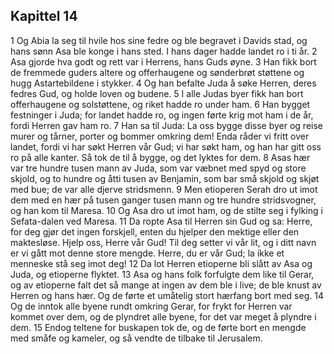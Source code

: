 ## Kapittel 14

1 Og Abia la seg til hvile hos sine fedre og ble begravet i Davids stad, og hans sønn Asa ble konge i hans sted. I hans dager hadde landet ro i ti år.
2 Asa gjorde hva godt og rett var i Herrens, hans Guds øyne.
3 Han fikk bort de fremmede guders altere og offerhaugene og sønderbrøt støttene og hugg Astartebildene i stykker.
4 Og han befalte Juda å søke Herren, deres fedres Gud, og holde loven og budene.
5 I alle Judas byer fikk han bort offerhaugene og solstøttene, og riket hadde ro under ham.
6 Han bygget festninger i Juda; for landet hadde ro, og ingen førte krig mot ham i de år, fordi Herren gav ham ro.
7 Han sa til Juda: La oss bygge disse byer og reise murer og tårner, porter og bommer omkring dem! Enda råder vi fritt over landet, fordi vi har søkt Herren vår Gud; vi har søkt ham, og han har gitt oss ro på alle kanter. Så tok de til å bygge, og det lyktes for dem.
8 Asas hær var tre hundre tusen mann av Juda, som var væbnet med spyd og store skjold, og to hundre og åtti tusen av Benjamin, som bar små skjold og skjøt med bue; de var alle djerve stridsmenn.
9 Men etioperen Serah dro ut imot dem med en hær på tusen ganger tusen mann og tre hundre stridsvogner, og han kom til Maresa.
10 Og Asa dro ut imot ham, og de stilte seg i fylking i Sefata-dalen ved Maresa.
11 Da ropte Asa til Herren sin Gud og sa: Herre, for deg gjør det ingen forskjell, enten du hjelper den mektige eller den maktesløse. Hjelp oss, Herre vår Gud! Til deg setter vi vår lit, og i ditt navn er vi gått mot denne store mengde. Herre, du er vår Gud; la ikke et menneske stå seg imot deg!
12 Da lot Herren etioperne bli slått av Asa og Juda, og etioperne flyktet.
13 Asa og hans folk forfulgte dem like til Gerar, og av etioperne falt det så mange at ingen av dem ble i live; de ble knust av Herren og hans hær. Og de førte et umåtelig stort hærfang bort med seg.
14 Og de inntok alle byene rundt omkring Gerar, for frykt for Herren var kommet over dem, og de plyndret alle byene, for det var meget å plyndre i dem.
15 Endog teltene for buskapen tok de, og de førte bort en mengde med småfe og kameler, og så vendte de tilbake til Jerusalem.
